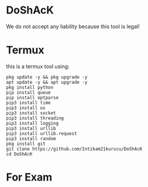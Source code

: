 # DoShAcK
We do not accept any liability because this tool is legal!




# Termux
this is a termux tool using:
````
pkg update -y && pkg upgrade -y
apt update -y && apt upgrade -y
pkg install python
pip install queue
pip install optparse
pip3 install time
pip3 install os 
pip3 install socket
pip3 install threading
pip3 install logging
pip3 install urllib
pip3 install urllib.request
pip3 install random
pkg install git
git clone https://github.com/Intikam21kurucu/DoShAcK
cd DoShAcK
````

# For Exam
```` python3 DoShAcK.py -s 192.168.1.1 -p 80 -t 135
````